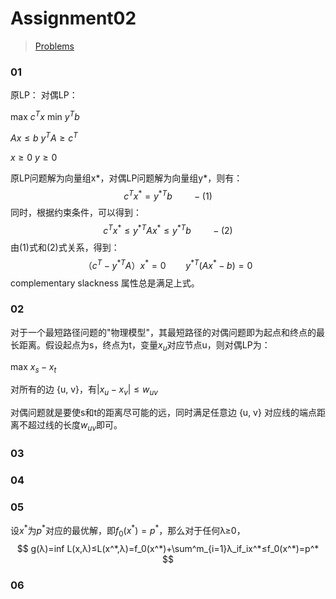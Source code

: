 # Assignment02

> [Problems](assignment2.pdf)

### 01

原LP：						对偶LP：

max	$c^Tx$				      min	$y^Tb$

$Ax ≤ b$						$y^TA≥c^T$					        

$x≥0$						  $y≥0$

原LP问题解为向量组x\*，对偶LP问题解为向量组y\*，则有：
$$
c^Tx^* = y^{*T}b\qquad-(1)
$$
同时，根据约束条件，可以得到：
$$
c^Tx^*≤y^{*T}Ax^*≤y^{*T}b\qquad-(2)
$$
由(1)式和(2)式关系，得到：
$$
（c^T-y^{*T}A）x^*=0\qquad y^{*T}(Ax^*-b)=0
$$
complementary slackness 属性总是满足上式。

### 02

对于一个最短路径问题的"物理模型"，其最短路径的对偶问题即为起点和终点的最长距离。假设起点为s，终点为t，变量$x_u$对应节点u，则对偶LP为：

max  $x_s-x_t$

对所有的边 {u, v}，有$|x_u-x_v|≤w_{uv}$

对偶问题就是要使s和t的距离尽可能的远，同时满足任意边 {u, v} 对应线的端点距离不超过线的长度$w_{uv}$即可。

### 03

### 04

### 05

设$x^*$为$p^*$对应的最优解，即$f_0(x^*)=p^*$，那么对于任何λ≥0，
$$
g(λ)=inf L(x,λ)≤L(x^*,λ)=f_0(x^*)+\sum^m_{i=1}λ_if_ix^*≤f_0(x^*)=p^*
$$

### 06





